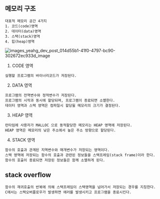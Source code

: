 ## 메모리 구조
    대표적 메모리 공간 4가지
    1. 코드(code)영역
    2. 데이터(data)영역
    3. 스택(stack)영역
    4. 힙(heap)영역

![images_yeahg_dev_post_014d55b1-41f0-4797-bc90-302672ec933d_image](https://user-images.githubusercontent.com/97263974/185262978-3745a99b-563c-467d-9fa2-db8e08c396c1.png)

1. CODE 영역
```
실행할 프로그램의 바이너리코드가 저장된다.
```
2. DATA 영역
```
프로그램의 전역변수와 정적변수가 저장된다.
프로그램의 시작과 동시에 할당되며, 프로그램이 종료되면 소멸한다.
데이터 영역과 스택 영역은 컴파일시 할당될 메모리의 크기가 결정된다.
```
3. HEAP 영역
```
런타임에 사용자가 MALLOC 으로 동적할당한 메모리는 HEAP 영역에 저장된다.
HEAP 영역은 메모리의 낮은 주소에서 높은 주소 방향으로 할당된다.
```
4. STACK 영역
```
함수의 호출과 관계된 지역변수와 매개변수가 저장되는 영역이다.
스택 영역에 저장되는 함수의 호출과 관련된 정보들을 스택프레임(stack frame)이라 한다.
함수의 호출이 종료되면 저장된 정보들은 함께 소멸하게 된다.
```

## **stack overflow**
    함수의 재귀호출의 반복에 의해 스택프레임이 스택영역을 넘어가서 저장되는 경우를 지칭한다.
    C에서는 스택오버플로우가 발생하면 에러를 발생시키고 프로그램을 종료시킨다.
